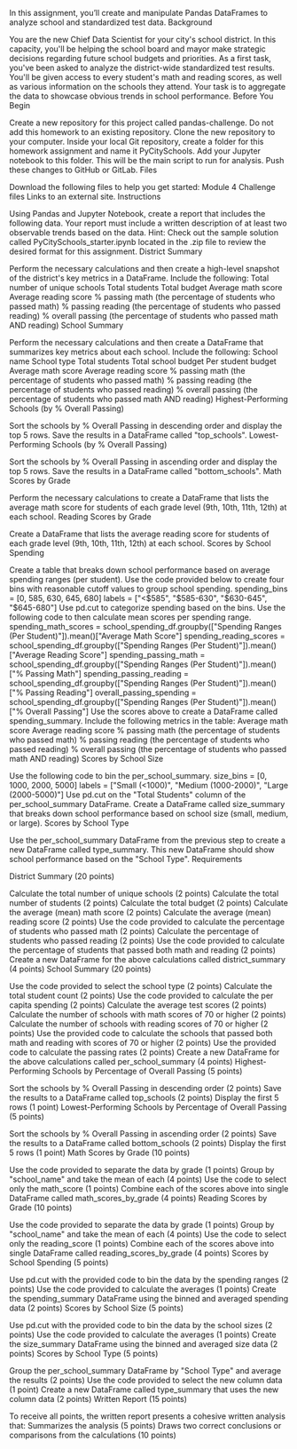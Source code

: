 In this assignment, you’ll create and manipulate Pandas DataFrames to analyze school and standardized test data.
Background

You are the new Chief Data Scientist for your city's school district. In this capacity, you'll be helping the school board and mayor make strategic decisions regarding future school budgets and priorities.
As a first task, you've been asked to analyze the district-wide standardized test results. You'll be given access to every student's math and reading scores, as well as various information on the schools they attend. Your task is to aggregate the data to showcase obvious trends in school performance.
Before You Begin

Create a new repository for this project called pandas-challenge. Do not add this homework to an existing repository.
Clone the new repository to your computer.
Inside your local Git repository, create a folder for this homework assignment and name it PyCitySchools.
Add your Jupyter notebook to this folder. This will be the main script to run for analysis.
Push these changes to GitHub or GitLab.
Files

Download the following files to help you get started:
Module 4 Challenge files Links to an external site.
Instructions

Using Pandas and Jupyter Notebook, create a report that includes the following data. Your report must include a written description of at least two observable trends based on the data.
Hint: Check out the sample solution called PyCitySchools_starter.ipynb located in the .zip file to review the desired format for this assignment.
District Summary

Perform the necessary calculations and then create a high-level snapshot of the district's key metrics in a DataFrame.
Include the following:
Total number of unique schools
Total students
Total budget
Average math score
Average reading score
% passing math (the percentage of students who passed math)
% passing reading (the percentage of students who passed reading)
% overall passing (the percentage of students who passed math AND reading)
School Summary

Perform the necessary calculations and then create a DataFrame that summarizes key metrics about each school.
Include the following:
School name
School type
Total students
Total school budget
Per student budget
Average math score
Average reading score
% passing math (the percentage of students who passed math)
% passing reading (the percentage of students who passed reading)
% overall passing (the percentage of students who passed math AND reading)
Highest-Performing Schools (by % Overall Passing)

Sort the schools by % Overall Passing in descending order and display the top 5 rows.
Save the results in a DataFrame called "top_schools".
Lowest-Performing Schools (by % Overall Passing)

Sort the schools by % Overall Passing in ascending order and display the top 5 rows.
Save the results in a DataFrame called "bottom_schools".
Math Scores by Grade

Perform the necessary calculations to create a DataFrame that lists the average math score for students of each grade level (9th, 10th, 11th, 12th) at each school.
Reading Scores by Grade

Create a DataFrame that lists the average reading score for students of each grade level (9th, 10th, 11th, 12th) at each school.
Scores by School Spending

Create a table that breaks down school performance based on average spending ranges (per student).
Use the code provided below to create four bins with reasonable cutoff values to group school spending.
spending_bins = [0, 585, 630, 645, 680]
labels = ["<$585", "$585-630", "$630-645", "$645-680"]
Use pd.cut to categorize spending based on the bins.
Use the following code to then calculate mean scores per spending range.
spending_math_scores = school_spending_df.groupby(["Spending Ranges (Per Student)"]).mean()["Average Math Score"]
spending_reading_scores = school_spending_df.groupby(["Spending Ranges (Per Student)"]).mean()["Average Reading Score"]
spending_passing_math = school_spending_df.groupby(["Spending Ranges (Per Student)"]).mean()["% Passing Math"]
spending_passing_reading = school_spending_df.groupby(["Spending Ranges (Per Student)"]).mean()["% Passing Reading"]
overall_passing_spending = school_spending_df.groupby(["Spending Ranges (Per Student)"]).mean()["% Overall Passing"]
Use the scores above to create a DataFrame called spending_summary.
Include the following metrics in the table:
Average math score
Average reading score
% passing math (the percentage of students who passed math)
% passing reading (the percentage of students who passed reading)
% overall passing (the percentage of students who passed math AND reading)
Scores by School Size

Use the following code to bin the per_school_summary.
size_bins = [0, 1000, 2000, 5000]
labels = ["Small (<1000)", "Medium (1000-2000)", "Large (2000-5000)"]
Use pd.cut on the "Total Students" column of the per_school_summary DataFrame.
Create a DataFrame called size_summary that breaks down school performance based on school size (small, medium, or large).
Scores by School Type

Use the per_school_summary DataFrame from the previous step to create a new DataFrame called type_summary.
This new DataFrame should show school performance based on the "School Type".
Requirements

District Summary (20 points)

Calculate the total number of unique schools (2 points)
Calculate the total number of students (2 points)
Calculate the total budget (2 points)
Calculate the average (mean) math score (2 points)
Calculate the average (mean) reading score (2 points)
Use the code provided to calculate the percentage of students who passed math (2 points)
Calculate the percentage of students who passed reading (2 points)
Use the code provided to calculate the percentage of students that passed both math and reading (2 points)
Create a new DataFrame for the above calculations called district_summary (4 points)
School Summary (20 points)

Use the code provided to select the school type (2 points)
Calculate the total student count (2 points)
Use the code provided to calculate the per capita spending (2 points)
Calculate the average test scores (2 points)
Calculate the number of schools with math scores of 70 or higher (2 points)
Calculate the number of schools with reading scores of 70 or higher (2 points)
Use the provided code to calculate the schools that passed both math and reading with scores of 70 or higher (2 points)
Use the provided code to calculate the passing rates (2 points)
Create a new DataFrame for the above calculations called per_school_summary (4 points)
Highest-Performing Schools by Percentage of Overall Passing (5 points)

Sort the schools by % Overall Passing in descending order (2 points)
Save the results to a DataFrame called top_schools (2 points)
Display the first 5 rows (1 point)
Lowest-Performing Schools by Percentage of Overall Passing (5 points)

Sort the schools by % Overall Passing in ascending order (2 points)
Save the results to a DataFrame called bottom_schools (2 points)
Display the first 5 rows (1 point)
Math Scores by Grade (10 points)

Use the code provided to separate the data by grade (1 points)
Group by "school_name" and take the mean of each (4 points)
Use the code to select only the math_score (1 points)
Combine each of the scores above into single DataFrame called math_scores_by_grade (4 points)
Reading Scores by Grade (10 points)

Use the code provided to separate the data by grade (1 points)
Group by "school_name" and take the mean of each (4 points)
Use the code to select only the reading_score (1 points)
Combine each of the scores above into single DataFrame called reading_scores_by_grade (4 points)
Scores by School Spending (5 points)

Use pd.cut with the provided code to bin the data by the spending ranges (2 points)
Use the code provided to calculate the averages (1 points)
Create the spending_summary DataFrame using the binned and averaged spending data (2 points)
Scores by School Size (5 points)

Use pd.cut with the provided code to bin the data by the school sizes (2 points)
Use the code provided to calculate the averages (1 points)
Create the size_summary DataFrame using the binned and averaged size data (2 points)
Scores by School Type (5 points)

Group the per_school_summary DataFrame by "School Type" and average the results (2 points)
Use the code provided to select the new column data (1 point)
Create a new DataFrame called type_summary that uses the new column data (2 points)
Written Report (15 points)

To receive all points, the written report presents a cohesive written analysis that:
Summarizes the analysis (5 points)
Draws two correct conclusions or comparisons from the calculations (10 points)